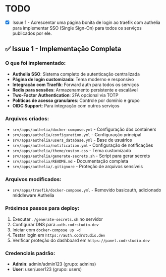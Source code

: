 # TODO

- [x] Issue 1 - Acrescentar uma página bonita de login ao traefik com authelia para implementar SSO (Single Sign-On) para todos os serviços publicados por ele.

## ✅ Issue 1 - Implementação Completa

### O que foi implementado:
- **Authelia SSO**: Sistema completo de autenticação centralizada
- **Página de login customizada**: Tema moderno e responsivo
- **Integração com Traefik**: Forward auth para todos os serviços
- **Redis para sessões**: Armazenamento persistente e escalável
- **Two-Factor Authentication**: 2FA opcional via TOTP
- **Políticas de acesso granulares**: Controle por domínio e grupo
- **OIDC Support**: Para integração com outros serviços

### Arquivos criados:
- `srv/apps/authelia/docker-compose.yml` - Configuração dos containers
- `srv/apps/authelia/configuration.yml` - Configuração principal
- `srv/apps/authelia/users_database.yml` - Base de usuários
- `srv/apps/authelia/notification.yml` - Configuração de notificações
- `srv/apps/authelia/theme/custom.css` - Tema customizado
- `srv/apps/authelia/generate-secrets.sh` - Script para gerar secrets
- `srv/apps/authelia/README.md` - Documentação completa
- `srv/apps/authelia/.gitignore` - Proteção de arquivos sensíveis

### Arquivos modificados:
- `srv/apps/traefik/docker-compose.yml` - Removido basicauth, adicionado middleware Authelia

### Próximos passos para deploy:
1. Executar `./generate-secrets.sh` no servidor
2. Configurar DNS para `auth.codrstudio.dev`
3. Iniciar com `docker-compose up -d`
4. Testar login em `https://auth.codrstudio.dev`
5. Verificar proteção do dashboard em `https://panel.codrstudio.dev`

### Credenciais padrão:
- **Admin**: admin/admin123 (grupo: admins)
- **User**: user/user123 (grupo: users)

